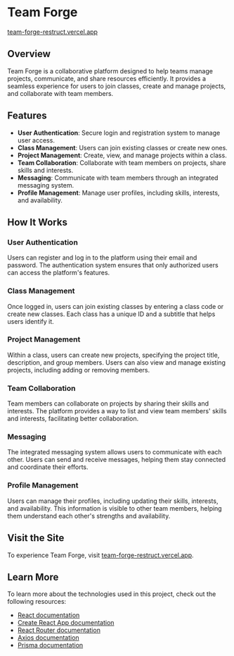 # Team Forge

[team-forge-restruct.vercel.app](https://team-forge-restruct.vercel.app)

## Overview

Team Forge is a collaborative platform designed to help teams manage projects, communicate, and share resources efficiently. It provides a seamless experience for users to join classes, create and manage projects, and collaborate with team members.

## Features

- **User Authentication**: Secure login and registration system to manage user access.
- **Class Management**: Users can join existing classes or create new ones.
- **Project Management**: Create, view, and manage projects within a class.
- **Team Collaboration**: Collaborate with team members on projects, share skills and interests.
- **Messaging**: Communicate with team members through an integrated messaging system.
- **Profile Management**: Manage user profiles, including skills, interests, and availability.

## How It Works

### User Authentication

Users can register and log in to the platform using their email and password. The authentication system ensures that only authorized users can access the platform's features.

### Class Management

Once logged in, users can join existing classes by entering a class code or create new classes. Each class has a unique ID and a subtitle that helps users identify it.

### Project Management

Within a class, users can create new projects, specifying the project title, description, and group members. Users can also view and manage existing projects, including adding or removing members.

### Team Collaboration

Team members can collaborate on projects by sharing their skills and interests. The platform provides a way to list and view team members' skills and interests, facilitating better collaboration.

### Messaging

The integrated messaging system allows users to communicate with each other. Users can send and receive messages, helping them stay connected and coordinate their efforts.

### Profile Management

Users can manage their profiles, including updating their skills, interests, and availability. This information is visible to other team members, helping them understand each other's strengths and availability.

## Visit the Site

To experience Team Forge, visit [team-forge-restruct.vercel.app](https://team-forge-restruct.vercel.app).

## Learn More

To learn more about the technologies used in this project, check out the following resources:

- [React documentation](https://reactjs.org/)
- [Create React App documentation](https://facebook.github.io/create-react-app/docs/getting-started)
- [React Router documentation](https://reactrouter.com/)
- [Axios documentation](https://axios-http.com/)
- [Prisma documentation](https://www.prisma.io/docs/)
